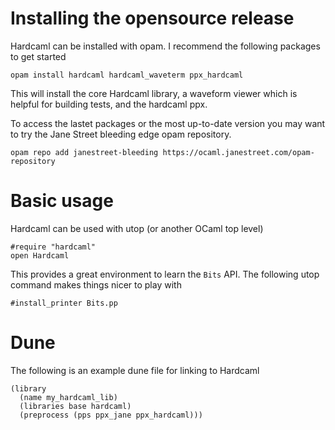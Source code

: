 # Installing the opensource release

Hardcaml can be installed with opam. I recommend the following
packages to get started

```
opam install hardcaml hardcaml_waveterm ppx_hardcaml
```

This will install the core Hardcaml library, a waveform viewer which
is helpful for building tests, and the hardcaml ppx.

To access the lastet packages or the most up-to-date version you may want
to try the Jane Street bleeding edge opam repository.

```
opam repo add janestreet-bleeding https://ocaml.janestreet.com/opam-repository
```

# Basic usage

Hardcaml can be used with utop (or another OCaml top level)

```
#require "hardcaml"
open Hardcaml
```

This provides a great environment to learn the `Bits` API. The following
utop command makes things nicer to play with

```
#install_printer Bits.pp
```

# Dune

The following is an example dune file for linking to Hardcaml

```
(library
  (name my_hardcaml_lib)
  (libraries base hardcaml)
  (preprocess (pps ppx_jane ppx_hardcaml)))
```
